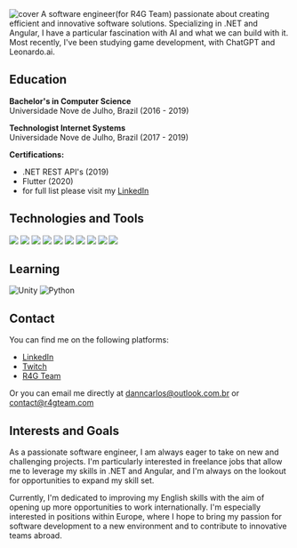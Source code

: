
<img alt="cover" src="https://i.imgur.com/vCjM6JW.png" />
A software engineer(for R4G Team) passionate about creating efficient and innovative software solutions. Specializing in .NET and Angular, I have a particular fascination with AI and what we can build with it. Most recently, I've been studying game development, with ChatGPT and Leonardo.ai.

## Education

**Bachelor's in Computer Science**   
Universidade Nove de Julho, Brazil (2016 - 2019)

**Technologist Internet Systems**   
Universidade Nove de Julho, Brazil (2017 - 2019)

**Certifications:**

- .NET REST API's (2019)
- Flutter (2020)
- for full list please visit my [LinkedIn](https://www.linkedin.com/in/dannylocarlos/)

## Technologies and Tools
![](https://img.shields.io/badge/.NET-5C2D91?style=for-the-badge&logo=.net&logoColor=white)
![](https://img.shields.io/badge/SQL-4479A1?style=for-the-badge&logo=sql&logoColor=white)
![](https://img.shields.io/badge/Angular-DD0031?style=for-the-badge&logo=angular&logoColor=white)
![](https://img.shields.io/badge/React-20232A?style=for-the-badge&logo=react&logoColor=61DAFB)
![](https://img.shields.io/badge/Flutter-02569B?style=for-the-badge&logo=flutter&logoColor=white)
![](https://img.shields.io/badge/TypeScript-007ACC?style=for-the-badge&logo=typescript&logoColor=white)
![](https://img.shields.io/badge/JavaScript-F7DF1E?style=for-the-badge&logo=javascript&logoColor=black)
![](https://img.shields.io/badge/Node.js-43853D?style=for-the-badge&logo=node.js&logoColor=white)
![](https://img.shields.io/badge/Blazor-512BD4?style=for-the-badge&logo=blazor&logoColor=white)
![](https://img.shields.io/badge/Docker-2496ED?style=for-the-badge&logo=docker&logoColor=white)

## Learning
<img alt="Unity" src="https://img.shields.io/badge/unity%20-%23000000.svg?&style=for-the-badge&logo=unity&logoColor=white"/> <img alt="Python" src="https://img.shields.io/badge/python%20-%2314354C.svg?&style=for-the-badge&logo=python&logoColor=white"/>

## Contact
You can find me on the following platforms:
- [LinkedIn](https://www.linkedin.com/in/dannylocarlos/)
- [Twitch](https://www.twitch.tv/DannCarlos)
- [R4G Team](https://www.instagram.com/r4gteam/)

Or you can email me directly at [danncarlos@outlook.com.br](mailto:danncarlos@outlook.com.br) or [contact@r4gteam.com](mailto:contact@r4gteam.com)

## Interests and Goals

As a passionate software engineer, I am always eager to take on new and challenging projects. I'm particularly interested in freelance jobs that allow me to leverage my skills in .NET and Angular, and I'm always on the lookout for opportunities to expand my skill set.

Currently, I'm dedicated to improving my English skills with the aim of opening up more opportunities to work internationally. I'm especially interested in positions within Europe, where I hope to bring my passion for software development to a new environment and to contribute to innovative teams abroad.

